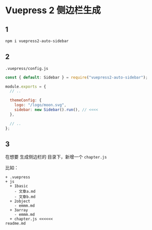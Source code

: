 # Vuepress 2 侧边栏生成

## 1

```sh
npm i vuepress2-auto-sidebar
```

## 2

`.vuepress/config.js`

```js
const { default: Sidebar } = require("vuepress2-auto-sidebar");

module.exports = {
  // ..

  themeConfig: {
    logo: "/logo/moon.svg",
    sidebar: new Sidebar().run(), // <<<<
  },

  // ..
};
```

## 3

在想要 生成侧边栏的 目录下，新增一个 `chapter.js`

比如：

```
+ .vuepress
+ js
  + 1basic
    - 文章a.md
    - 文章b.md
  + 2object
    - emmm.md
  + 3array
    - emmm.md
  + chapter.js <<<<<<
readme.md
```
